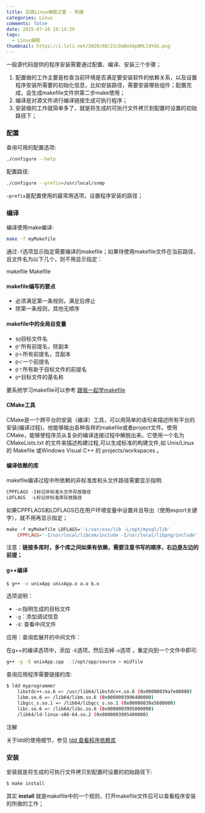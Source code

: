 ```yaml
---
title: 实践Linux编程之壹 - 构建
categories: Linux
comments: false
date: 2015-07-16 19:14:29
tags:
  - Linux编程
thumbnail: https://i.loli.net/2020/08/23/DaNnkXpQMLl9YUG.png
---
```


一般源代码提供的程序安装需要通过配置、编译、安装三个步骤；

1. 配置做的工作主要是检查当前环境是否满足要安装软件的依赖关系，以及设置程序安装所需要的初始化信息，比如安装路径，需要安装哪些组件；配置完成，会生成makefile文件供第二步make使用；
2. 编译是对源文件进行编译链接生成可执行程序；
3. 安装做的工作就简单多了，就是将生成的可执行文件拷贝到配置时设置的初始路径下；

<!--more-->

### 配置

查询可用的配置选项:

```bash
./configure --help
```

配置路径:

```bash
./configure --prefix=/usr/local/snmp
```

`–prefix`是配置使用的最常用选项，设置程序安装的路径；

### 编译

编译使用make编译:

```bash
make -f myMakefile
```

通过`-f`选项显示指定需要编译的makefile；如果待使用makefile文件在当前路径，且文件名为以下几个，则不用显示指定：

makefile Makefile

#### makefile编写的要点

- 必须满足第一条规则，满足后停止
- 除第一条规则，其他无顺序

#### makefile中的全局自变量

- `$@`目标文件名
- `@^`所有前提名，除副本
- `@＋`所有前提名，含副本
- `@＜`一个前提名
- `@？`所有新于目标文件的前提名
- `@*`目标文件的基名称

要系统学习makefile可以参考 [跟我一起学makefile](http://scc.qibebt.cas.cn/docs/linux/base/%B8%FA%CE%D2%D2%BB%C6%F0%D0%B4Makefile-%B3%C2%F0%A9.pdf)



#### CMake工具

CMake是一个跨平台的安装（编译）工具，可以用简单的语句来描述所有平台的安装(编译过程)。他能够输出各种各样的makefile或者project文件。使用CMake，能够使程序员从复杂的编译连接过程中解脱出来。它使用一个名为 CMakeLists.txt 的文件来描述构建过程,可以生成标准的构建文件,如 Unix/Linux 的 Makefile 或Windows Visual C++ 的 projects/workspaces 。

 

#### 编译依赖的库

makefile编译过程中所依赖的非标准库和头文件路径需要显示指明:

```reStructuredText
CPPFLAGS -I标记非标准头文件存放路径
LDFLAGS  -L标记非标准库存放路径
```

如果CPPFLAGS和LDFLAGS已在用户环境变量中设置并且导出（使用export关键字），就不用再显示指定；

```makefile
make -f myMakefile LDFLAGS='-L/var/xxx/lib -L/opt/mysql/lib'
    CPPFLAGS='-I/usr/local/libcom/include -I/usr/local/libpng/include'
```

注意：**链接多库时，多个库之间如果有依赖，需要注意书写的顺序，右边是左边的前提；**

#### g++编译

```bash
$ g++ -o unixApp unixApp.o a.o b.o
```

选项说明：

- `-o`:指明生成的目标文件
- `-g`：添加调试信息
- `-E`: 查看中间文件

应用：查询宏展开的中间文件：

在g++的编译选项中，添加 `-E`选项，然后去掉`-o`选项 ，重定向到一个文件中即可:

```bash
g++ -g -E unixApp.cpp  -I/opt/app/source > midfile
```

查询应用程序需要链接的库:

```bash
$ ldd myprogrammer
    libstdc++.so.6 => /usr/lib64/libstdc++.so.6 (0x00000039a7e00000)
    libm.so.6 => /lib64/libm.so.6 (0x0000003996400000)
    libgcc_s.so.1 => /lib64/libgcc_s.so.1 (0x00000039a5600000)
    libc.so.6 => /lib64/libc.so.6 (0x0000003995800000)
    /lib64/ld-linux-x86-64.so.2 (0x0000003995400000)
```

注解

关于ldd的使用细节，参见 [ldd 查看程序依赖库](https://linuxtools-rst.readthedocs.io/zh_CN/latest/tool/ldd.html#ldd)

### 安装

安装就是将生成的可执行文件拷贝到配置时设置的初始路径下:

```bash
$ make install
```

其实 **install** 就是makefile中的一个规则，打开makefile文件后可以查看程序安装的所做的工作；

